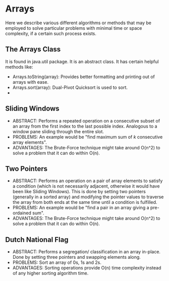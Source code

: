 # Arrays

Here we describe various different algorithms or methods that may be employed to solve particular problems with minimal time or space complexity, if a certain such process exists.


## The Arrays Class

It is found in java.util package. It is an abstract class. It has certain helpful methods like:
- Arrays.toString(array): Provides better formatting and printing out of arrays with ease.
- Arrays.sort(array): Dual-Pivot Quicksort is used to sort.
- 


## Sliding Windows

- ABSTRACT: Performs a repeated operation on a consecutive subset of an array from the first index to the last possible index. Analogous to a window pane sliding through the entire slot.
- PROBLEMS: An example would be "find maximum sum of *k* consecutive array elements".
- ADVANTAGES: The Brute-Force technique might take around O(n^2) to solve a problem that it can do within O(n).


## Two Pointers

- ABSTRACT: Performs an operation on a pair of array elements to satisfy a condition (which is not necessarily adjacent, otherwise it would have been like Sliding Windows). This is done by setting two pointers (generally in a sorted array) and modifying the pointer values to traverse the array from both ends at the same time until a condition is fulfilled.
- PROBLEMS: An example would be "find a pair in an array giving a pre-ordained sum".
- ADVANTAGES: The Brute-Force technique might take around O(n^2) to solve a problem that it can do within O(n).


## Dutch National Flag

- ABSTRACT: Performs a segregation/ classification in an array in-place. Done by setting three pointers and swapping elements along.
- PROBLEMS: Sort an array of 0s, 1s and 2s.
- ADVANTAGES: Sorting operations provide O(n) time complexity instead of any higher sorting algorithm time.